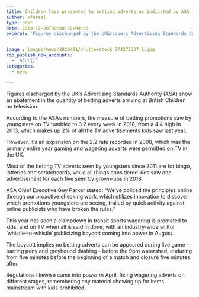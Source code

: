 ```yaml
---
title: Children less presented to betting adverts as indicated by ASA figures
author: xforeal 
type: post
date: 2019-12-20T00:00:00+00:00
excerpt: 'Figures discharged by the UK&rsquo;s Advertising Standards Authority (ASA) show a diminishing in the quantity of betting adverts arriving at British Children on television'


image : images/news/2020/01/shutterstock_274372337-1.jpg
rop_publish_now_accounts:
  - 'a:0:{}'
categories:
  - news

---
```

Figures discharged by the UK’s Advertising Standards Authority (ASA) show an abatement in the quantity of betting adverts arriving at British Children on television.

According to the ASA’s numbers, the measure of betting promotions saw by youngsters on TV tumbled to 3.2 every week in 2018, from a 4.4 high in 2013, which makes up 2% of all the TV advertisements kids saw last year.

However, it’s an expansion on the 2.2 rate recorded in 2008, which was the primary entire year gaming and wagering adverts were permitted on TV in the UK.

Most of the betting TV adverts seen by youngsters since 2011 are for bingo, lotteries and scratchcards, while all things considered kids saw one advertisement for each five seen by grown-ups in 2018.

ASA Chief Executive Guy Parker stated: “We’ve policed the principles online through our proactive checking work, which utilizes innovation to discover which promotions youngsters are seeing, trailed by quick activity against online publicists who have broken the rules.”

This year has seen a clampdown in transit sports wagering is promoted to kids, and on TV when all is said in done, with an industry-wide willful ‘whistle-to-whistle’ publicizing boycott coming into power in August.

The boycott implies no betting adverts can be appeared during live game – barring pony and greyhound dashing – before the 9pm watershed, enduring from five minutes before the beginning of a match and closure five minutes after.

Regulations likewise came into power in April, fixing wagering adverts on different stages, remembering any material showing up for items mainstream with kids prohibited.